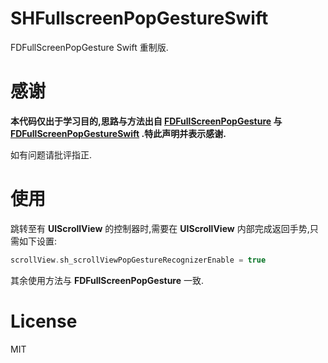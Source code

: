 # SHFullscreenPopGestureSwift
FDFullScreenPopGesture Swift 重制版.

# 感谢
**本代码仅出于学习目的,思路与方法出自 [FDFullScreenPopGesture](https://github.com/forkingdog/FDFullscreenPopGesture) 与 [FDFullScreenPopGestureSwift](https://github.com/Minlison/FDFullScreenPopGestureSwift) .特此声明并表示感谢.**

如有问题请批评指正.

# 使用
跳转至有 **UIScrollView** 的控制器时,需要在 **UIScrollView** 内部完成返回手势,只需如下设置:

```swift
scrollView.sh_scrollViewPopGestureRecognizerEnable = true
```

其余使用方法与 **FDFullScreenPopGesture** 一致.

# License  
MIT